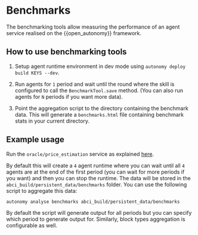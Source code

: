 # Benchmarks

The benchmarking tools allow measuring the performance of an agent service realised on the {{open_autonomy}} framework.

## How to use benchmarking tools

1. Setup agent runtime environment in dev mode using `autonomy deploy build KEYS --dev`.

2. Run agents for `1` period and wait until the round where the skill is configured to call the `BenchmarkTool.save` method. (You can also run agents for `N` periods if you want more data).

3. Point the aggregation script to the directory containing the benchmark data. This will generate a `benchmarks.html` file containing benchmark stats in your current directory.

## Example usage

Run the `oracle/price_estimation` service as explained [here](./price_oracle_intro.md).

By default this will create a `4` agent runtime where you can wait until all `4` agents are at the end of the first period (you can wait for more periods if you want) and then you can stop the runtime. The data will be stored in the `abci_build/persistent_data/benchmarks` folder. You can use the following script to aggregate this data:

```bash
autonomy analyse benchmarks abci_build/persistent_data/benchmarks
```

By default the script will generate output for all periods but you can specify which period to generate output for. Similarly, block types aggregation is configurable as well.
